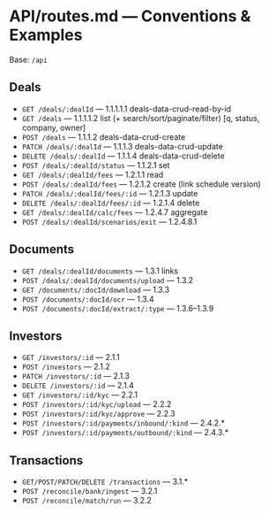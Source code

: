 # API/routes.md — Conventions & Examples

Base: `/api`

## Deals
- `GET /deals/:dealId` — 1.1.1.1.1 deals-data-crud-read-by-id
- `GET /deals` — 1.1.1.1.2 list (+ search/sort/paginate/filter) [q, status, company, owner]
- `POST /deals` — 1.1.1.2 deals-data-crud-create
- `PATCH /deals/:dealId` — 1.1.1.3 deals-data-crud-update
- `DELETE /deals/:dealId` — 1.1.1.4 deals-data-crud-delete
- `POST /deals/:dealId/status` — 1.1.2.1 set
- `GET /deals/:dealId/fees` — 1.2.1.1 read
- `POST /deals/:dealId/fees` — 1.2.1.2 create (link schedule version)
- `PATCH /deals/:dealId/fees/:id` — 1.2.1.3 update
- `DELETE /deals/:dealId/fees/:id` — 1.2.1.4 delete
- `GET /deals/:dealId/calc/fees` — 1.2.4.7 aggregate
- `POST /deals/:dealId/scenarios/exit` — 1.2.4.8.1

## Documents
- `GET /deals/:dealId/documents` — 1.3.1 links
- `POST /deals/:dealId/documents/upload` — 1.3.2
- `GET /documents/:docId/download` — 1.3.3
- `POST /documents/:docId/ocr` — 1.3.4
- `POST /documents/:docId/extract/:type` — 1.3.6–1.3.9

## Investors
- `GET /investors/:id` — 2.1.1
- `POST /investors` — 2.1.2
- `PATCH /investors/:id` — 2.1.3
- `DELETE /investors/:id` — 2.1.4
- `GET /investors/:id/kyc` — 2.2.1
- `POST /investors/:id/kyc/upload` — 2.2.2
- `POST /investors/:id/kyc/approve` — 2.2.3
- `POST /investors/:id/payments/inbound/:kind` — 2.4.2.*
- `POST /investors/:id/payments/outbound/:kind` — 2.4.3.*

## Transactions
- `GET/POST/PATCH/DELETE /transactions` — 3.1.*
- `POST /reconcile/bank/ingest` — 3.2.1
- `POST /reconcile/match/run` — 3.2.2
